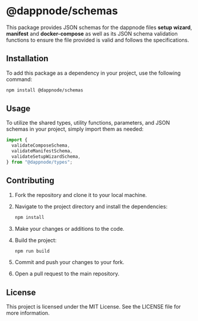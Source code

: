 # @dappnode/schemas

This package provides JSON schemas for the dappnode files **setup wizard**, **manifest** and **docker-compose** as well as its JSON schema validation functions to ensure the file provided is valid and follows the specifications.

## Installation

To add this package as a dependency in your project, use the following command:

```bash
npm install @dappnode/schemas

```

## Usage

To utilize the shared types, utility functions, parameters, and JSON schemas in your project, simply import them as needed:

```typescript
import {
  validateComposeSchema,
  validateManifestSchema,
  validateSetupWizardSchema,
} from "@dappnode/types";
```

## Contributing

1. Fork the repository and clone it to your local machine.
2. Navigate to the project directory and install the dependencies:

   ```bash
   npm install

   ```

3. Make your changes or additions to the code.
4. Build the project:

   ```bash
   npm run build

   ```

5. Commit and push your changes to your fork.
6. Open a pull request to the main repository.

## License

This project is licensed under the MIT License. See the LICENSE file for more information.
